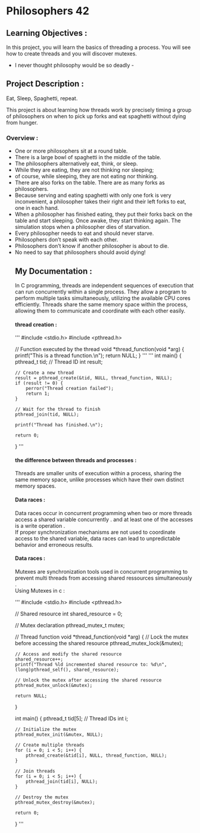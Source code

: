 # Philosophers 42 

## Learning Objectives : 
In this project, you will learn the basics of threading a process.
You will see how to create threads and you will discover mutexes.

- I never thought philosophy would be so deadly - 

## Project Description :

Eat, Sleep, Spaghetti, repeat.

This project is about learning how threads work by precisely timing a group of philosophers on when to pick up forks and eat spaghetti without dying from hunger.

### Overview : 

<ul>
<li>One or more philosophers sit at a round table. </li>
<li> There is a large bowl of spaghetti in the middle of the table.</li>
<li> The philosophers alternatively eat, think, or sleep.</li>
<li> While they are eating, they are not thinking nor sleeping;</li>
<li> of course, while sleeping, they are not eating nor thinking.</li>
<li> There are also forks on the table. There are as many forks as philosophers.</li>
<li> Because serving and eating spaghetti with only one fork is very inconvenient, a philosopher takes their right and their left forks to eat, one in each hand.</li>
<li>When a philosopher has finished eating, they put their forks back on the table and start sleeping. Once awake, they start thinking again. The simulation stops when a philosopher dies of starvation. </li>
<li> Every philosopher needs to eat and should never starve.</li>
<li> Philosophers don’t speak with each other.</li>
<li> Philosophers don’t know if another philosopher is about to die.</li>
<li> No need to say that philosophers should avoid dying!</li>

## My Documentation : 

<p> In C programming, threads are independent sequences of execution that can run concurrently within a single process. They allow a program to perform multiple tasks simultaneously, utilizing the available CPU cores efficiently. Threads share the same memory space within the process, allowing them to communicate and coordinate with each other easily. </p>

#### thread creation : 

'''
#include <stdio.h>
#include <pthread.h>

// Function executed by the thread
void *thread_function(void *arg) {
    printf("This is a thread function.\n");
    return NULL;
}
'''
'''
int main() {
    pthread_t tid; // Thread ID
    int result;

    // Create a new thread
    result = pthread_create(&tid, NULL, thread_function, NULL);
    if (result != 0) {
        perror("Thread creation failed");
        return 1;
    }

    // Wait for the thread to finish
    pthread_join(tid, NULL);

    printf("Thread has finished.\n");

    return 0;
}
'''

#### the difference between threads and processes : 

<p> Threads are smaller units of execution within a process, sharing the same memory space, unlike processes which have their own distinct memory spaces. </p>

#### Data races :
<p>
Data races occur in concurrent programming when two or more threads access a shared
variable concurrently . and at least one of the accesses is a write operation .<br>
If proper synchronization mechanisms are not used to coordinate access to the shared variable, data races can lead to unpredictable behavior and erroneous results.
</p>

#### Data races :

<p>
Mutexes are synchronization tools used in concurrent programming to prevent multi threads
from accessing shared ressources simultaneously . <br>
Using Mutexes in c :
</p>

''' 
#include <stdio.h>
#include <pthread.h>

// Shared resource
int shared_resource = 0;

// Mutex declaration
pthread_mutex_t mutex;

// Thread function
void *thread_function(void *arg) {
    // Lock the mutex before accessing the shared resource
    pthread_mutex_lock(&mutex);

    // Access and modify the shared resource
    shared_resource++;
    printf("Thread %ld incremented shared resource to: %d\n", (long)pthread_self(), shared_resource);

    // Unlock the mutex after accessing the shared resource
    pthread_mutex_unlock(&mutex);

    return NULL;
}

int main() {
    pthread_t tid[5]; // Thread IDs
    int i;

    // Initialize the mutex
    pthread_mutex_init(&mutex, NULL);

    // Create multiple threads
    for (i = 0; i < 5; i++) {
        pthread_create(&tid[i], NULL, thread_function, NULL);
    }

    // Join threads
    for (i = 0; i < 5; i++) {
        pthread_join(tid[i], NULL);
    }

    // Destroy the mutex
    pthread_mutex_destroy(&mutex);

    return 0;
}
'''

